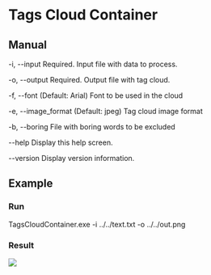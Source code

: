 ﻿# Tags Cloud Container

## Manual 

  -i, --input           Required. Input file with data to process.

  -o, --output          Required. Output file with tag cloud.

  -f, --font            (Default: Arial) Font to be used in the cloud

  -e, --image_format    (Default: jpeg) Tag cloud image format

  -b, --boring          File with boring words to be excluded

  --help                Display this help screen.

  --version             Display version information.  
## Example 

### Run
TagsCloudContainer.exe -i ../../text.txt -o ../../out.png 

### Result
![](https://github.com/lgnv/di/blob/master/TagsCloudContainer/randomColoring.jpeg)

